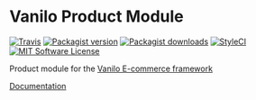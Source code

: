 # Vanilo Product Module


[![Travis](https://img.shields.io/travis/vanilophp/product.svg?style=flat-square)](https://travis-ci.org/vanilophp/product)
[![Packagist version](https://img.shields.io/packagist/vpre/vanilo/product.svg?style=flat-square)](https://packagist.org/packages/vanilo/product)
[![Packagist downloads](https://img.shields.io/packagist/dt/vanilo/product.svg?style=flat-square)](https://packagist.org/packages/vanilo/product)
[![StyleCI](https://styleci.io/repos/106089926/shield?branch=master)](https://styleci.io/repos/106089926)
[![MIT Software License](https://img.shields.io/badge/license-MIT-blue.svg?style=flat-square)](LICENSE.md)

Product module for the [Vanilo E-commerce framework](https://vanilo.io)

[Documentation](https://vanilo.io/docs/master/products)
